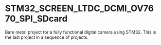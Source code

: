 # STM32_SCREEN_LTDC_DCMI_OV7670_SPI_SDcard
Bare metal project for a fully functional digital camera using STM32. This is the last project in a sequence of projects.  
